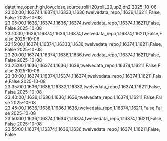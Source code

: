 datetime,open,high,low,close,source,rollH20,rollL20,up2,dn2
2025-10-08 23:00:00,1.16374,1.16374,1.16333,1.1636,twelvedata_repo,1.1636,1.16211,False,False
2025-10-08 23:05:00,1.1636,1.16374,1.1636,1.16374,twelvedata_repo,1.16374,1.16211,False,False
2025-10-08 23:10:00,1.1636,1.16374,1.1636,1.16374,twelvedata_repo,1.16374,1.16211,False,False
2025-10-08 23:15:00,1.16374,1.16374,1.16333,1.1636,twelvedata_repo,1.16374,1.16211,False,False
2025-10-08 23:20:00,1.16374,1.16374,1.1636,1.1636,twelvedata_repo,1.16374,1.16211,False,False
2025-10-08 23:25:00,1.1636,1.16374,1.1636,1.1636,twelvedata_repo,1.16374,1.16211,False,False
2025-10-08 23:30:00,1.16374,1.16374,1.16374,1.16374,twelvedata_repo,1.16374,1.16211,False,False
2025-10-08 23:35:00,1.1636,1.1636,1.16333,1.16333,twelvedata_repo,1.16374,1.16211,False,False
2025-10-08 23:40:00,1.1636,1.1636,1.1636,1.1636,twelvedata_repo,1.16374,1.16211,False,False
2025-10-08 23:45:00,1.1636,1.1636,1.1636,1.1636,twelvedata_repo,1.16374,1.16211,False,False
2025-10-08 23:50:00,1.1636,1.16374,1.16347,1.16374,twelvedata_repo,1.16374,1.16211,False,False
2025-10-08 23:55:00,1.16374,1.16374,1.1636,1.1636,twelvedata_repo,1.16374,1.16211,False,False
